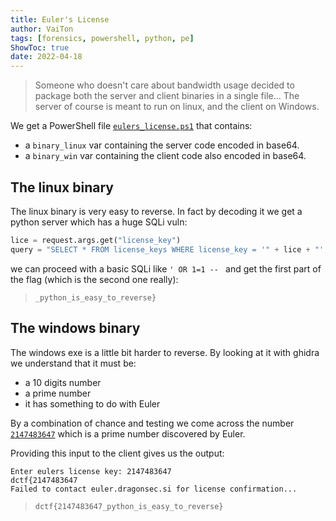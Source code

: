 ```yaml
---
title: Euler's License
author: VaiTon
tags: [forensics, powershell, python, pe]
ShowToc: true
date: 2022-04-18
---
```


> Someone who doesn't care about bandwidth usage decided to package both the server and client binaries in a single file... The server of course is meant to run on linux, and the client on Windows.

We get a PowerShell file [`eulers_license.ps1`](/eulers_license.ps1) that contains:

- a `binary_linux` var containing the server code encoded in base64.
- a `binary_win` var containing the client code also encoded in base64.

## The linux binary

The linux binary is very easy to reverse. In fact by decoding it we get a python server which has a huge SQLi vuln:

```python
lice = request.args.get("license_key")
query = "SELECT * FROM license_keys WHERE license_key = '" + lice + "';"
```

we can proceed with a basic SQLi like `' OR 1=1 -- ` and get the first part of the flag (which is the second one really):

> `_python_is_easy_to_reverse}`

## The windows binary

The windows exe is a little bit harder to reverse. By looking at it with ghidra we understand that it must be:

- a 10 digits number
- a prime number
- it has something to do with Euler

By a combination of chance and testing we come across the number [`2147483647`](https://en.wikipedia.org/wiki/2,147,483,647) which is a prime number discovered by Euler.

Providing this input to the client gives us the output:

```
Enter eulers license key: 2147483647
dctf{2147483647
Failed to contact euler.dragonsec.si for license confirmation...
```

> `dctf{2147483647_python_is_easy_to_reverse}`
